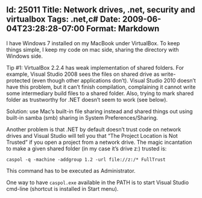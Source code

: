 Id: 25011
Title: Network drives, .net, security and virtualbox
Tags: .net,c#
Date: 2009-06-04T23:28:28-07:00
Format: Markdown
--------------
I have Windows 7 installed on my MacBook under VirtualBox. To keep
things simple, I keep my code on mac side, sharing the directory with
Windows side.

Tip #1: VirtualBox 2.2.4 has weak implementation of shared folders. For
example, Visual Studio 2008 sees the files on shared drive as
write-protected (even though other applications don’t). Visual Studio
2010 doesn’t have this problem, but it can’t finish compilation,
complaining it cannot write some intermediary build files to a shared
folder. Also, trying to mark shared folder as trustworthy for .NET
doesn’t seem to work (see below).

Solution: use Mac’s built-in file sharing instead and shared things out
using built-in samba (smb) sharing in System Preferences/Sharing.

Another problem is that .NET by default doesn’t trust code on network
drives and Visual Studio will tell you that “The Project Location is Not
Trusted” if you open a project from a network drive. The magic
incantation to make a given shared folder (in my case it’s drive z:)
trusted is:

```
caspol -q -machine -addgroup 1.2 -url file://z:/* FullTrust
```

This command has to be executed as Administrator.

One way to have `caspol.exe` available in the PATH is to start Visual
Studio cmd-line (shortcut is installed in Start menu).
